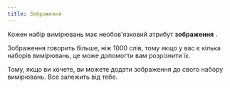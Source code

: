 ```yaml
---
title: Зображення
---
```


Кожен набір вимірювань має необов'язковий атрибут **зображення** .

Зображення говорить більше, ніж 1000 слів, тому якщо у вас є кілька наборів вимірювань, це може допомогти вам розрізнити їх.

Тому, якщо ви хочете, ви можете додати зображення до свого набору вимірювань. Все залежить від тебе.

